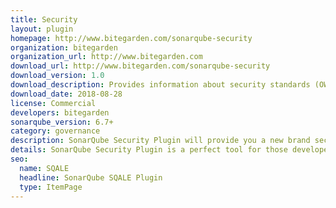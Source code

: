 ```yaml
---
title: Security
layout: plugin
homepage: http://www.bitegarden.com/sonarqube-security
organization: bitegarden
organization_url: http://www.bitegarden.com
download_url: http://www.bitegarden.com/sonarqube-security
download_version: 1.0
download_description: Provides information about security standards (OWASP, CWE, etc.) including risk factor and security vulnerabilities and categories
download_date: 2018-08-28
license: Commercial
developers: bitegarden
sonarqube_version: 6.7+
category: governance
description: SonarQube Security Plugin will provide you a new brand security space in your SonarQube project where you will be able to see all the details about the security assement
details: SonarQube Security Plugin is a perfect tool for those developers who worry about the quality and security of their code. Representing the level of security risk of your project makes it much more easier for you to manage your code security.
seo: 
  name: SQALE
  headline: SonarQube SQALE Plugin
  type: ItemPage
---
```


